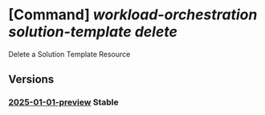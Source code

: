 # [Command] _workload-orchestration solution-template delete_

Delete a Solution Template Resource

## Versions

### [2025-01-01-preview](/Resources/mgmt-plane/L3N1YnNjcmlwdGlvbnMve30vcmVzb3VyY2Vncm91cHMve30vcHJvdmlkZXJzL21pY3Jvc29mdC5lZGdlL3NvbHV0aW9udGVtcGxhdGVzL3t9/2025-01-01-preview.xml) **Stable**

<!-- mgmt-plane /subscriptions/{}/resourcegroups/{}/providers/microsoft.edge/solutiontemplates/{} 2025-01-01-preview -->
